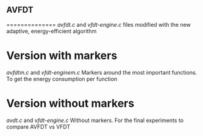 ## AVFDT
==============
*avfdt.c* and *vfdt-engine.c* files modified with the new adaptive, energy-efficient algorithm

# Version with markers
*avfdtm.c* and *vfdt-enginem.c*
Markers around the most important functions. To get the energy consumption per function

# Version without markers
*avdt.c* and *vfdt-engine.c*
Without markers. For the final experiments to compare AVFDT vs VFDT
